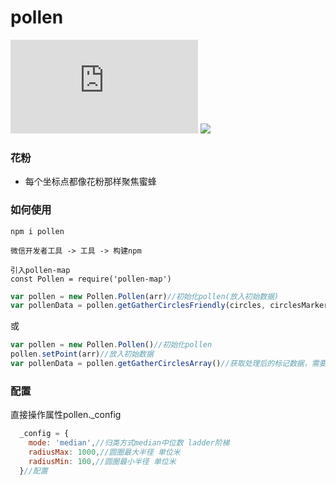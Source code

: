 # pollen
![](https://www.easyicon.net/api/resizeApi.php?id=172&size=128)
![](https://github.com/onekb/pollen-map/blob/master/img/1.jpg)

### 花粉
- 每个坐标点都像花粉那样聚焦蜜蜂

### 如何使用
```
npm i pollen
```
```
微信开发者工具 -> 工具 -> 构建npm
```
```
引入pollen-map
const Pollen = require('pollen-map')
```

```javascript
var pollen = new Pollen.Pollen(arr)//初始化pollen(放入初始数据)
var pollenData = pollen.getGatherCirclesFriendly(circles, circlesMarkers)//使用友好输出方式计算（放入配置好的圈/标记点）
```
或
```javascript
var pollen = new Pollen.Pollen()//初始化pollen
pollen.setPoint(arr)//放入初始数据
var pollenData = pollen.getGatherCirclesArray()//获取处理后的标记数据，需要自行处理
```

### 配置
直接操作属性pollen._config
```javascript
  _config = {
    mode: 'median',//归类方式median中位数 ladder阶梯
    radiusMax: 1000,//圆圈最大半径 单位米
    radiusMin: 100,//圆圈最小半径 单位米
  }//配置
```